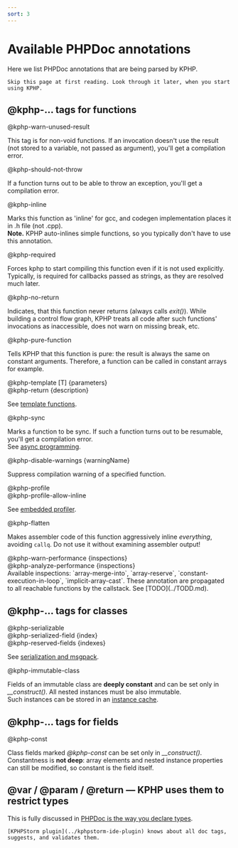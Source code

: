 ```yaml
---
sort: 3
---
```


# Available PHPDoc annotations

Here we list PHPDoc annotations that are being parsed by KPHP.

```tip
Skip this page at first reading. Look through it later, when you start using KPHP.
```


## @kphp-... tags for functions

<aside>@kphp-warn-unused-result</aside>

This tag is for non-void functions. If an invocation doesn't use the result (not stored to a variable, not passed as argument), you'll get a compilation error.

<aside>@kphp-should-not-throw</aside>

If a function turns out to be able to throw an exception, you'll get a compilation error.

<aside>@kphp-inline</aside>

Marks this function as 'inline' for gcc, and codegen implementation places it in .h file (not .cpp).  
**Note.** KPHP auto-inlines simple functions, so you typically don't have to use this annotation.

<aside>@kphp-required</aside>

Forces kphp to start compiling this function even if it is not used explicitly. Typically, is required for callbacks passed as strings, as they are resolved much later.

<aside>@kphp-no-return</aside>

Indicates, that this function never returns (always calls *exit()*). While building a control flow graph, KPHP treats all code after such functions' invocations as inaccessible, does not warn on missing break, etc.

<aside>@kphp-pure-function</aside>

Tells KPHP that this function is pure: the result is always the same on constant arguments. Therefore, a function can be called in constant arrays for example.

<aside>@kphp-template [T] {parameters}</aside>
<aside>@kphp-return {description}</aside>

See [template functions](../howto-by-kphp/template-functions.md).

<aside>@kphp-sync</aside>

Marks a function to be sync. If such a function turns out to be resumable, you'll get a compilation error.  
See [async programming](../best-practices/async-programming-forks.md).

<aside>@kphp-disable-warnings {warningName}</aside>

Suppress compilation warning of a specified function.  

<aside>@kphp-profile</aside>
<aside>@kphp-profile-allow-inline</aside>

See [embedded profiler](../best-practices/embedded-profiler.md).  

<aside>@kphp-flatten</aside>

Makes assembler code of this function aggressively inline _everything_, avoiding `callq`. Do not use it without examining assembler output!  

<aside>@kphp-warn-performance {inspections}</aside>
<aside>@kphp-analyze-performance {inspections}</aside>
Available inspections: `array-merge-into`, `array-reserve`, `constant-execution-in-loop`, `implicit-array-cast`.
These annotation are propagated to all reachable functions by the callstack.
See [TODO](../TODD.md).  


## @kphp-... tags for classes

<aside>@kphp-serializable</aside>
<aside>@kphp-serialized-field {index}</aside>
<aside>@kphp-reserved-fields {indexes}</aside>

See [serialization and msgpack](../howto-by-kphp/serialization-msgpack.md).

<aside>@kphp-immutable-class</aside>

Fields of an immutable class are **deeply constant** and can be set only in *__construct()*. All nested instances must be also immutable.  
Such instances can be stored in an [instance cache](../best-practices/shared-memory.md).


## @kphp-... tags for fields

<aside>@kphp-const</aside>

Class fields marked *@kphp-const* can be set only in *__construct()*. Constantness is **not deep**: array elements and nested instance properties can still be modified, so constant is the field itself.


## @var / @param / @return — KPHP uses them to restrict types

This is fully discussed in [PHPDoc is the way you declare types](../static-type-system/phpdoc-to-declare-types.md).


```tip
[KPHPStorm plugin](../kphpstorm-ide-plugin) knows about all doc tags, suggests, and validates them.
```

